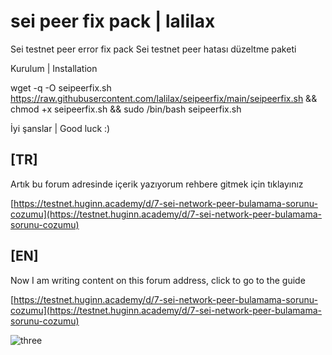 # sei peer fix pack | lalilax

Sei testnet peer error fix pack
Sei testnet peer hatası düzeltme paketi

Kurulum | Installation 

wget -q -O seipeerfix.sh https://raw.githubusercontent.com/lalilax/seipeerfix/main/seipeerfix.sh && chmod +x seipeerfix.sh && sudo /bin/bash seipeerfix.sh

İyi şanslar | Good luck :)


## [TR]
Artık bu forum adresinde içerik yazıyorum rehbere gitmek için tıklayınız

[https://testnet.huginn.academy/d/7-sei-network-peer-bulamama-sorunu-cozumu](https://testnet.huginn.academy/d/7-sei-network-peer-bulamama-sorunu-cozumu)

## [EN]
Now I am writing content on this forum address, click to go to the guide

[https://testnet.huginn.academy/d/7-sei-network-peer-bulamama-sorunu-cozumu](https://testnet.huginn.academy/d/7-sei-network-peer-bulamama-sorunu-cozumu)

![three](https://pbs.twimg.com/profile_images/1512563538388262912/PhMo-yc__400x400.jpg)





